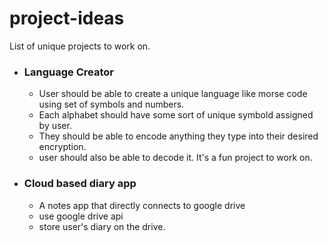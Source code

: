 # project-ideas
List of unique projects to work on.

- ### Language Creator
  - User should be able to create a unique language like morse code using set of symbols and numbers.
  - Each alphabet should have some sort of unique symbold assigned by user.
  - They should be able to encode anything they type into their desired encryption.
  - user should also be able to decode it.
It's a fun project to work on.


- ### Cloud based diary app
  - A notes app that directly connects to google drive
  - use google drive api
  - store user's diary on the drive.
